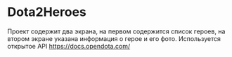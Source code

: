 # Dota2Heroes
Проект содержит два экрана, на первом содержится список героев, на втором экране указана информация о герое и его фото.
Используется открытое API https://docs.opendota.com/
